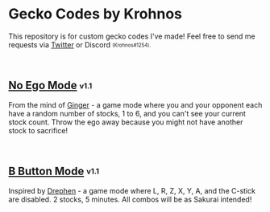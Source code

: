 # Gecko Codes by Krohnos

This repository is for custom gecko codes I've made! Feel free to send me requests via [Twitter](https://twitter.com/cnkeats) or Discord <sub><sup>(Krohnos#1254).<sup><sub>

<br>

## [No Ego Mode](no-ego-mode.ini) <sub><sup>v1.1</sup></sub>
From the mind of [Ginger](https://twitter.com/SsbmGinger/status/1470532447075024897) - a game mode where you and your opponent each have a random number of stocks, 1 to 6, and you can't see your current stock count. Throw the ego away because you might not have another stock to sacrifice!

<br>

## [B Button Mode](b-button-mode.ini) <sub><sup>v1.1</sup></sub>
Inspired by [Drephen](https://twitter.com/Drephen/status/1476395174695682049) - a game mode where L, R, Z, X, Y, A, and the C-stick are disabled. 2 stocks, 5 minutes. All combos will be as Sakurai intended!

<br>
